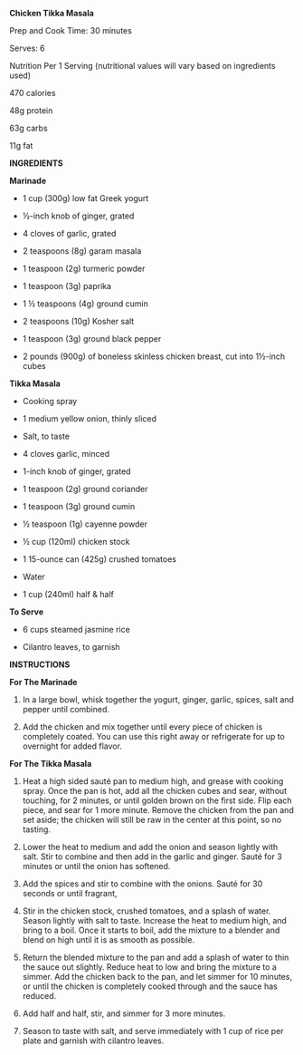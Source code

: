 **Chicken Tikka Masala**

Prep and Cook Time: 30 minutes

Serves: 6

  

Nutrition Per 1 Serving (nutritional values will vary based on ingredients used)

470 calories

48g protein

63g carbs

11g fat

**INGREDIENTS**

**Marinade**

- 1 cup (300g) low fat Greek yogurt
    
- ½-inch knob of ginger, grated
    
- 4 cloves of garlic, grated
    
- 2 teaspoons (8g) garam masala
    
- 1 teaspoon (2g) turmeric powder
    
- 1 teaspoon (3g) paprika
    
- 1 ½ teaspoons (4g) ground cumin
    
- 2 teaspoons (10g) Kosher salt
    
- 1 teaspoon (3g) ground black pepper
    
- 2 pounds (900g) of boneless skinless chicken breast, cut into 1½-inch cubes
    

**Tikka Masala**

- Cooking spray
    
- 1 medium yellow onion, thinly sliced
    
- Salt, to taste
    
- 4 cloves garlic, minced
    
- 1-inch knob of ginger, grated
    
- 1 teaspoon (2g) ground coriander
    
- 1 teaspoon (3g) ground cumin
    
- ½ teaspoon (1g) cayenne powder
    
- ½ cup (120ml) chicken stock
    
- 1 15-ounce can (425g) crushed tomatoes
    
- Water
    
- 1 cup (240ml) half & half
    

**To Serve**

- 6 cups steamed jasmine rice
    
- Cilantro leaves, to garnish
    

**INSTRUCTIONS**

**For The Marinade**

1. In a large bowl, whisk together the yogurt, ginger, garlic, spices, salt and pepper until combined.
    
2. Add the chicken and mix together until every piece of chicken is completely coated. You can use this right away or refrigerate for up to overnight for added flavor.
    

**For The Tikka Masala**

1. Heat a high sided sauté pan to medium high, and grease with cooking spray. Once the pan is hot, add all the chicken cubes and sear, without touching, for 2 minutes, or until golden brown on the first side. Flip each piece, and sear for 1 more minute. Remove the chicken from the pan and set aside; the chicken will still be raw in the center at this point, so no tasting.
    
2. Lower the heat to medium and add the onion and season lightly with salt. Stir to combine and then add in the garlic and ginger. Sauté for 3 minutes or until the onion has softened.
    
3. Add the spices and stir to combine with the onions. Sauté for 30 seconds or until fragrant,
    
4. Stir in the chicken stock, crushed tomatoes, and a splash of water. Season lightly with salt to taste. Increase the heat to medium high, and bring to a boil. Once it starts to boil, add the mixture to a blender and blend on high until it is as smooth as possible.
    
5. Return the blended mixture to the pan and add a splash of water to thin the sauce out slightly. Reduce heat to low and bring the mixture to a simmer. Add the chicken back to the pan, and let simmer for 10 minutes, or until the chicken is completely cooked through and the sauce has reduced.
    
6. Add half and half, stir, and simmer for 3 more minutes.
    
7. Season to taste with salt, and serve immediately with 1 cup of rice per plate and garnish with cilantro leaves.